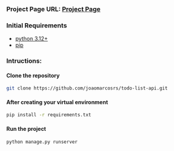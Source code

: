 ### Project Page URL: [Project Page](https://roadmap.sh/projects/todo-list-api)

### Initial Requirements
  - [python 3.12+](https://www.python.org/downloads/)
  - [pip](https://pip.pypa.io/en/stable/installation/)

### Intructions:

#### Clone the repository
```bash
git clone https://github.com/joaomarcosrs/todo-list-api.git
```

#### After creating your virtual environment
```bash
pip install -r requirements.txt
```

#### Run the project
```
python manage.py runserver
```
